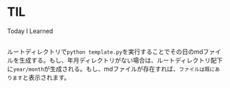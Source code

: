# TIL
Today I Learned

##
ルートディレクトリで``python template.py``を実行することでその日のmdファイルを生成する。もし、年月ディレクトリがない場合は、ルートディレクトリ配下に`year/month`が生成される。もし、mdファイルが存在すれば、`ファイルは既にあります`と表示されます。